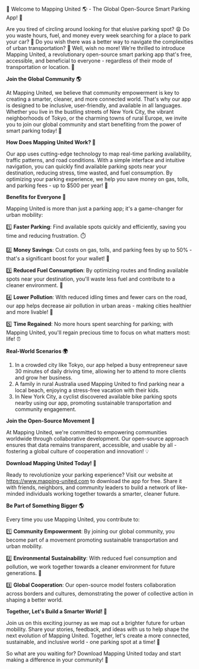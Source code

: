 🚀 Welcome to Mapping United 🌎 - The Global Open-Source Smart Parking App! 👋

Are you tired of circling around looking for that elusive parking spot? 😩 Do you waste hours, fuel, and money every week searching for a place to park your car? 💸 Do you wish there was a better way to navigate the complexities of urban transportation? 🤔 Well, wish no more! We're thrilled to introduce Mapping United, a revolutionary open-source smart parking app that's free, accessible, and beneficial to everyone - regardless of their mode of transportation or location. 🌟

**Join the Global Community 🌎**

At Mapping United, we believe that community empowerment is key to creating a smarter, cleaner, and more connected world. That's why our app is designed to be inclusive, user-friendly, and available in all languages. Whether you live in the bustling streets of New York City, the vibrant neighborhoods of Tokyo, or the charming towns of rural Europe, we invite you to join our global community and start benefiting from the power of smart parking today! 🌟

**How Does Mapping United Work? 🤔**

Our app uses cutting-edge technology to map real-time parking availability, traffic patterns, and road conditions. With a simple interface and intuitive navigation, you can quickly find available parking spots near your destination, reducing stress, time wasted, and fuel consumption. By optimizing your parking experience, we help you save money on gas, tolls, and parking fees - up to $500 per year! 💸

**Benefits for Everyone 🌈**

Mapping United is more than just a parking app; it's a game-changer for urban mobility:

1️⃣ **Faster Parking**: Find available spots quickly and efficiently, saving you time and reducing frustration. ⏱️

2️⃣ **Money Savings**: Cut costs on gas, tolls, and parking fees by up to 50% - that's a significant boost for your wallet! 💸

3️⃣ **Reduced Fuel Consumption**: By optimizing routes and finding available spots near your destination, you'll waste less fuel and contribute to a cleaner environment. 🌿

4️⃣ **Lower Pollution**: With reduced idling times and fewer cars on the road, our app helps decrease air pollution in urban areas - making cities healthier and more livable! 🌸

5️⃣ **Time Regained**: No more hours spent searching for parking; with Mapping United, you'll regain precious time to focus on what matters most: life! ⏰

**Real-World Scenarios 🌍**

1. In a crowded city like Tokyo, our app helped a busy entrepreneur save 30 minutes of daily driving time, allowing her to attend to more clients and grow her business.
2. A family in rural Australia used Mapping United to find parking near a local beach, enjoying a stress-free vacation with their kids.
3. In New York City, a cyclist discovered available bike parking spots nearby using our app, promoting sustainable transportation and community engagement.

**Join the Open-Source Movement 🤝**

At Mapping United, we're committed to empowering communities worldwide through collaborative development. Our open-source approach ensures that data remains transparent, accessible, and usable by all - fostering a global culture of cooperation and innovation! 💡

**Download Mapping United Today! 📲**

Ready to revolutionize your parking experience? Visit our website at https://www.mapping-united.com to download the app for free. Share it with friends, neighbors, and community leaders to build a network of like-minded individuals working together towards a smarter, cleaner future.

**Be Part of Something Bigger 🌎**

Every time you use Mapping United, you contribute to:

1️⃣ **Community Empowerment**: By joining our global community, you become part of a movement promoting sustainable transportation and urban mobility.

2️⃣ **Environmental Sustainability**: With reduced fuel consumption and pollution, we work together towards a cleaner environment for future generations. 🌿

3️⃣ **Global Cooperation**: Our open-source model fosters collaboration across borders and cultures, demonstrating the power of collective action in shaping a better world.

**Together, Let's Build a Smarter World! 🌟**

Join us on this exciting journey as we map out a brighter future for urban mobility. Share your stories, feedback, and ideas with us to help shape the next evolution of Mapping United. Together, let's create a more connected, sustainable, and inclusive world - one parking spot at a time! 💖

So what are you waiting for? Download Mapping United today and start making a difference in your community! 📲